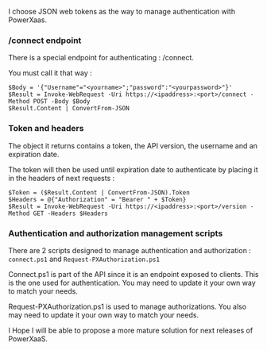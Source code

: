 
I choose JSON web tokens as the way to manage authentication with PowerXaas.

### /connect endpoint

There is a special endpoint for authenticating : /connect.

You must call it that way :

    $Body = '{"Username"="<yourname>";"password":"<yourpassword>"}'
    $Result = Invoke-WebRequest -Uri https://<ipaddress>:<port>/connect -Method POST -Body $Body
    $Result.Content | ConvertFrom-JSON


### Token and headers

The object it returns contains a token, the API version, the username and an expiration date.

The token will then be used until expiration date to authenticate by placing it in the headers of next requests :

    $Token = ($Result.Content | ConvertFrom-JSON).Token
    $Headers = @{"Authorization" = "Bearer " + $Token}
    $Result = Invoke-WebRequest -Uri https://<ipaddress>:<port>/version -Method GET -Headers $Headers


### Authentication and authorization management scripts

There are 2 scripts designed to manage authentication and authorization : `connect.ps1` and `Request-PXAuthorization.ps1`

Connect.ps1 is part of the API since it is an endpoint exposed to clients. This is the one used for authentication. You may need to update it your own way to match your needs.

Request-PXAuthorization.ps1 is used to manage authorizations. You also may need to update it your own way to match your needs.

I Hope I will be able to propose a more mature solution for next releases of PowerXaaS.
